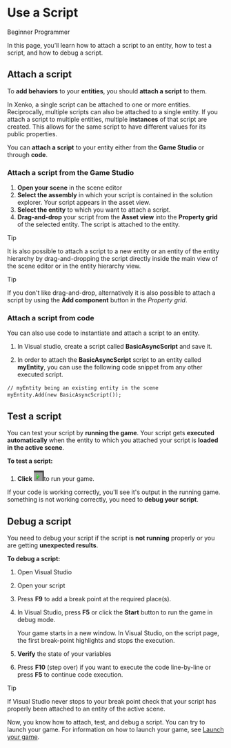 # Use a Script

<span class="label label-doc-level">Beginner</span>
<span class="label label-doc-audience">Programmer</span>

In this page, you’ll learn how to attach a script to an entity, how to test a script, and how to debug a script.

## Attach a script

To **add behaviors** to your **entities**, you should **attach a script** to them.

In Xenko, a single script can be attached to one or more entities. 
Reciprocally, multiple scripts can also be attached to a single entity. 
If you attach a script to multiple entities, multiple **instances** of that script are created. 
This allows for the same script to have different values for its public properties. 

You can **attach a script** to your entity either from the **Game Studio** or through **code**.

### Attach a script from the Game Studio

1. **Open your scene** in the scene editor
2. **Select the assembly** in which your script is contained in the solution explorer.
   Your script appears in the asset view.
3. **Select the entity** to which you want to attach a script.
4. **Drag-and-drop** your script from the **Asset view** into the **Property grid** of the selected entity.
   The script is attached to the entity.
  
> [!TIP]
> It is also possible to attach a script to a new entity or an entity of the entity hierarchy by drag-and-dropping
> the script directly inside the main view of the scene editor or in the entity hierarchy view.
   
> [!TIP] 
> If you don't like drag-and-drop, alternatively it is also possible to attach a script by using 
> the **Add component** button in the *Property grid*.

### Attach a script from code

You can also use code to instantiate and attach a script to an entity.

1. In Visual studio, create a script called **BasicAsyncScript** and save it.

2. In order to attach the **BasicAsyncScript** script to an entity called **myEntity**, 
   you can use the following code snippet from any other executed script.

```Code: 
// myEntity being an existing entity in the scene
myEntity.Add(new BasicAsyncScript());
```

## Test a script

You can test your script by **running the game**. 
Your script gets **executed automatically** when the entity to which you attached your script is **loaded in the active scene**.

**To test a script:**

1. **Click** ![](media/use-a-script-play-icon.png)to run your game.

If your code is working correctly, you'll see it's output in the running game. 
 something is not working correctly, you need to **debug your script**.

## Debug a script

You need to debug your script if the script is **not running** properly or you are getting **unexpected results**.

**To debug a script:**

1. Open Visual Studio

2. Open your script

3. Press **F9** to add a break point at the required place(s).

4. In Visual Studio, press **F5** or click the **Start** button to run the game in debug mode.

   Your game starts in a new window. In Visual Studio, on the script page, the first break-point highlights and stops the execution.
   
5. **Verify** the state of your variables

6. Press **F10** (step over) if you want to execute the code line-by-line or press **F5** to continue code execution.

> [!TIP]
> If Visual Studio never stops to your break point check that your script has properly been attached 
> to an entity of the active scene.

Now, you know how to attach, test, and debug a script. You can try to launch your game. 
For information on how to launch your game, see [Launch your game](launch-a-game.md).
